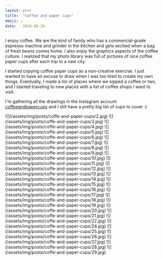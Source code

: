 ```yaml
---
layout: post
title:  "Coffee and paper cups"
emoji: ☕️
date:   2018-08-26
---
```

I enjoy coffee. We are the kind of family who has a commercial-grade espresso machine and grinder in the kitchen and gets excited when a bag of fresh beans comes home. I also enjoy the graphics aspects of the coffee culture. I realized that my photo library was full of pictures of nice coffee paper cups after each trip to a new city. 

I started copying coffee paper cups as a non-creative exercise. I just wanted to have an excuse to draw when I was too tired to create my own things. Eventually, I made a list of places where we sipped a coffee or two, and I started traveling to new places with a list of coffee shops I want to visit.

I'm gathering all the drawings in the Instagram account [coffeeandpapercups](https://www.instagram.com/coffeeandpapercups/) and I still have a pretty big list of cups to cover :)

<div class="coffee-collage" markdown="1">
![](/assets/img/posts/coffe-and-paper-cups/2.jpg)
![](/assets/img/posts/coffe-and-paper-cups/3.jpg)
![](/assets/img/posts/coffe-and-paper-cups/4.jpg)
![](/assets/img/posts/coffe-and-paper-cups/5.jpg)
![](/assets/img/posts/coffe-and-paper-cups/6.jpg)
![](/assets/img/posts/coffe-and-paper-cups/7.jpg)
![](/assets/img/posts/coffe-and-paper-cups/8.jpg)
![](/assets/img/posts/coffe-and-paper-cups/9.jpg)
![](/assets/img/posts/coffe-and-paper-cups/10.jpg)
![](/assets/img/posts/coffe-and-paper-cups/11.jpg)
![](/assets/img/posts/coffe-and-paper-cups/12.jpg)
![](/assets/img/posts/coffe-and-paper-cups/13.jpg)
![](/assets/img/posts/coffe-and-paper-cups/14.jpg)
![](/assets/img/posts/coffe-and-paper-cups/15.jpg)
![](/assets/img/posts/coffe-and-paper-cups/16.jpg)
![](/assets/img/posts/coffe-and-paper-cups/17.jpg)
![](/assets/img/posts/coffe-and-paper-cups/18.jpg)
![](/assets/img/posts/coffe-and-paper-cups/19.jpg)
![](/assets/img/posts/coffe-and-paper-cups/20.jpg)
![](/assets/img/posts/coffe-and-paper-cups/21.jpg)
![](/assets/img/posts/coffe-and-paper-cups/22.jpg)
![](/assets/img/posts/coffe-and-paper-cups/24.jpg)
![](/assets/img/posts/coffe-and-paper-cups/25.jpg)
![](/assets/img/posts/coffe-and-paper-cups/26.jpg)
![](/assets/img/posts/coffe-and-paper-cups/27.jpg)
![](/assets/img/posts/coffe-and-paper-cups/28.jpg)
![](/assets/img/posts/coffe-and-paper-cups/29.jpg)
</div>